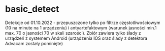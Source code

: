 # basic_detect

Detekcje od 01.10.2022  - przepuszczone tylko po filtrze cżęstotliwościowym (10 na minute na 1 urządzeniu) i antyartefaktowym (warunek jasności min.1 max. 70 o jasności 70 w skali szarości).
Zbiór zawiera tylko ślady z urządzeń z systemem Android (urządzenia IOS oraz ślady z detektora Advacam zostały pominięte)
